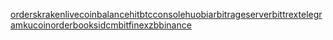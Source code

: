[orders](orders.md)[kraken](kraken.md)[livecoin](livecoin.md)[balance](balance.md)[hitbtc](hitbtc.md)[console](console.md)[huobi](huobi.md)[arbitrage](arbitrage.md)[server](server.md)[bittrex](bittrex.md)[telegram](telegram.md)[kucoin](kucoin.md)[orderbooks](orderbooks.md)[idcm](idcm.md)[bitfinex](bitfinex.md)[zb](zb.md)[binance](binance.md)